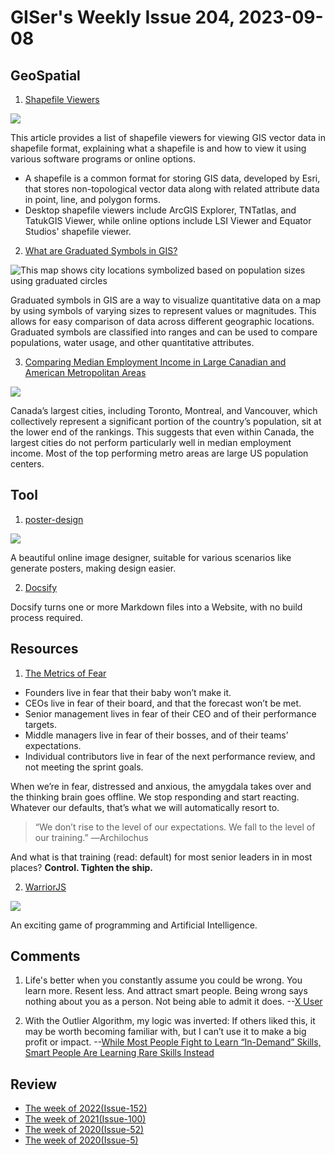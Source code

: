 # GISer's Weekly Issue 204, 2023-09-08

## GeoSpatial

1. [Shapefile Viewers](https://www.gislounge.com/shapefile-viewers/)

![](https://www.gislounge.com/wp-content/uploads/2013/05/arcgis-explorer.png)

This article provides a list of shapefile viewers for viewing GIS vector data in shapefile format, explaining what a shapefile is and how to view it using various software programs or online options.

- A shapefile is a common format for storing GIS data, developed by Esri, that stores non-topological vector data along with related attribute data in point, line, and polygon forms.
- Desktop shapefile viewers include ArcGIS Explorer, TNTatlas, and TatukGIS Viewer, while online options include LSI Viewer and Equator Studios' shapefile viewer.

2. [What are Graduated Symbols in GIS?](https://www.gislounge.com/what-are-graduated-symbols-in-gis/)

![This map shows city locations symbolized based on population sizes using graduated circles](https://www.gislounge.com/wp-content/uploads/2020/08/cities-graduated-symbols.png)

Graduated symbols in GIS are a way to visualize quantitative data on a map by using symbols of varying sizes to represent values or magnitudes. This allows for easy comparison of data across different geographic locations. Graduated symbols are classified into ranges and can be used to compare populations, water usage, and other quantitative attributes.

3. [Comparing Median Employment Income in Large Canadian and American Metropolitan Areas](https://www.fraserinstitute.org/sites/default/files/comparing-median-employment-income-in-large-canadian-and-american-metropolitan-areas.pdf)

![](https://www.fraserinstitute.org/sites/default/files/styles/large/public/files-2023/comparing-median-employment-income-in-large-canadian-and-american-metropolitan-areas.jpg?itok=P62-dwql)

Canada’s largest cities, including Toronto, Montreal, and Vancouver, which collectively represent a significant portion of the country’s population, sit at the lower end of the rankings. This suggests that even within Canada, the largest cities do not perform particularly well in median employment income. Most of the top performing metro areas are large US population centers.

## Tool

1. [poster-design](https://github.com/palxiao/poster-design)

![](https://camo.githubusercontent.com/f75c62e32bd7f412cbfa24285c1fe671a7e69dbf9d880361d29cd4f106a5ca1d/68747470733a2f2f78702e70616c78702e636e2f696d616765732f323032332d372d31362d313638393530303131323639342e676966)

A beautiful online image designer, suitable for various scenarios like generate posters, making design easier.

2. [Docsify](https://github.com/docsifyjs/docsify)

Docsify turns one or more Markdown files into a Website, with no build process required.

## Resources

1. [The Metrics of Fear](https://hagakure.substack.com/p/twh49-the-metrics-of-fear#%C2%A7fear)

- Founders live in fear that their baby won’t make it.
- CEOs live in fear of their board, and that the forecast won’t be met.
- Senior management lives in fear of their CEO and of their performance targets.
- Middle managers live in fear of their bosses, and of their teams’ expectations.
- Individual contributors live in fear of the next performance review, and not meeting the sprint goals.

When we’re in fear, distressed and anxious, the amygdala takes over and the thinking brain goes offline. We stop responding and start reacting. Whatever our defaults, that’s what we will automatically resort to.

> “We don’t rise to the level of our expectations. We fall to the level of our training.” ―Archilochus

And what is that training (read: default) for most senior leaders in in most places? **Control. Tighten the ship.**

2. [WarriorJS](https://github.com/olistic/warriorjs)

![](https://user-images.githubusercontent.com/5600126/40150855-8b2acdd2-5952-11e8-9034-00dcee0c4c2c.gif)

An exciting game of programming and Artificial Intelligence.

## Comments

1. Life's better when you constantly assume you could be wrong. You learn more. Resent less. And attract smart people. Being wrong says nothing about you as a person. Not being able to admit it does.
   --[X User](https://twitter.com/Patticus/status/1697678713138119128)

2. With the Outlier Algorithm, my logic was inverted: If others liked this, it may be worth becoming familiar with, but I can’t use it to make a big profit or impact.
   --[While Most People Fight to Learn “In-Demand” Skills, Smart People Are Learning Rare Skills Instead](https://medium.com/accelerated-intelligence/while-most-people-fight-to-learn-in-demand-skills-smart-people-are-secretly-learning-rare-skills-f9b26856c9d6)

## Review

- [The week of 2022(Issue-152)](../2022/issue-152.md)
- [The week of 2021(Issue-100)](../2021/issue-100.md)
- [The week of 2020(Issue-52)](../2020/issue-52.md)
- [The week of 2020(Issue-5)](../2019/issue-5.md)

